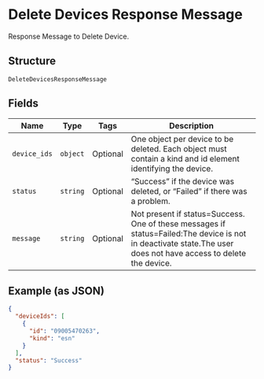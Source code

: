
# Delete Devices Response Message

Response Message to Delete Device.

## Structure

`DeleteDevicesResponseMessage`

## Fields

| Name | Type | Tags | Description |
|  --- | --- | --- | --- |
| `device_ids` | `object` | Optional | One object per device to be deleted. Each object must contain a kind and id element identifying the device. |
| `status` | `string` | Optional | “Success” if the device was deleted, or “Failed” if there was a problem. |
| `message` | `string` | Optional | Not present if status=Success. One of these messages if status=Failed:The device is not in deactivate state.The user does not have access to delete the device. |

## Example (as JSON)

```json
{
  "deviceIds": [
    {
      "id": "09005470263",
      "kind": "esn"
    }
  ],
  "status": "Success"
}
```

